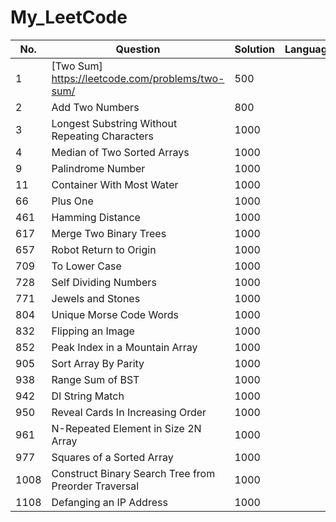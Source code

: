 # My_LeetCode


 No.   | Question  | Solution | Language  
-------| ----------| ---------|-----------  
1      |[Two Sum] https://leetcode.com/problems/two-sum/                   |  500 
2      |Add Two Numbers                   |  800 
3      |Longest Substring Without Repeating Characters                    | 1000  
4      |Median of Two Sorted Arrays                    | 1000
9      |Palindrome Number                    | 1000
11     |Container With Most Water                    | 1000
66     |Plus One                    | 1000
461    |Hamming Distance                    | 1000
617    |Merge Two Binary Trees                 | 1000
657    |Robot Return to Origin                   | 1000
709    |To Lower Case                    | 1000
728    |Self Dividing Numbers                  | 1000
771    |Jewels and Stones                    | 1000
804    |Unique Morse Code Words                    | 1000
832    |Flipping an Image                    | 1000
852    |Peak Index in a Mountain Array                    | 1000
905    |Sort Array By Parity                    | 1000
938    |Range Sum of BST                    | 1000
942    |DI String Match                    | 1000
950    |Reveal Cards In Increasing Order                    | 1000
961    |N-Repeated Element in Size 2N Array                    | 1000
977    |Squares of a Sorted Array                    | 1000
1008   |Construct Binary Search Tree from Preorder Traversal                     | 1000
1108   |Defanging an IP Address                    | 1000
